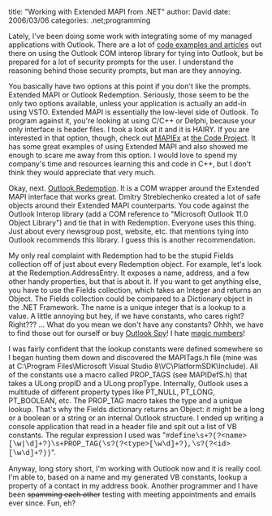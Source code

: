 
title: "Working with Extended MAPI from .NET"
author: David
date: 2006/03/06
categories: .net;programming

Lately, I've been doing some work with integrating some of my managed applications with Outlook. There are a lot of [code examples and articles](http://msdn.microsoft.com/library/default.asp?url=/library/en-us/odc_ol2003_ta/html/odc_OLOMwVBNET.asp) out there on using the Outlook COM interop library for tying into Outlook, but be prepared for a lot of security prompts for the user. I understand the reasoning behind those security prompts, but man are they annoying.

You basically have two options at this point if you don't like the prompts. Extended MAPI or Outlook Redemption. Seriously, those seem to be the only two options available, unless your application is actually an add-in using VSTO. Extended MAPI is essentially the low-level side of Outlook. To program against it, you're looking at using C/C++ or Delphi, because your only interface is header files. I took a look at it and it is HAIRY. If you are interested in that option, though, check out [MAPIEx](http://www.codeproject.com/internet/CMapiEx.asp) at [the Code Project](http://www.codeproject.com/). It has some great examples of using Extended MAPI and also showed me enough to scare me away from this option. I would love to spend my company's time and resources learning this and code in C++, but I don't think they would appreciate that very much.

Okay, next. [Outlook Redemption](http://www.dimastr.com/redemption/). It is a COM wrapper around the Extended MAPI interface that works great. Dmitry Streblechenko created a lot of safe objects around their Extended MAPI counterparts. You code against the Outlook Interop library (add a COM reference to "Microsoft Outlook 11.0 Object Library") and tie that in with Redemption. Everyone uses this thing. Just about every newsgroup post, website, etc. that mentions tying into Outlook recommends this library. I guess this is another recommendation. 

My only real complaint with Redemption had to be the stupid Fields collection off of just about every Redemption object. For example, let's look at the Redemption.AddressEntry. It exposes a name, address, and a few other handy properties, but that is about it. If you want to get anything else, you have to use the Fields collection, which takes an Integer and returns an Object. The Fields collection could be compared to a Dictionary object in the .NET Framework. The name is a unique integer that is a lookup to a value. A little annoying but hey, if we have constants, who cares right? Right??? ... What do you mean we don't have any constants? Ohhh, we have to find those out for ourself or buy [Outlook Spy](http://www.dimastr.com/outspy/)! I hate [magic numbers](http://en.wikipedia.org/wiki/Magic_number_%28programming%29)! 

I was fairly confident that the lookup constants were defined somewhere so I began hunting them down and discovered the MAPITags.h file (mine was at C:\Program Files\Microsoft Visual Studio 8\VC\PlatformSDK\Include). All of the constants use a macro called PROP_TAGS (see MAPIDefS.h) that takes a ULong propID and a ULong propType. Internally, Outlook uses a multitude of different property types like PT_NULL, PT_LONG, PT_BOOLEAN, etc. The PROP_TAG macro takes the type and a unique lookup. That's why the Fields dictionary returns an Object: it might be a long or a boolean or a string or an internal Outlook structure. I ended up writing a console application that read in a header file and spit out a list of VB constants. The regular expression I used was "<font face="Courier New">\#define\s+?(?&lt;name&gt;[\w|\d]+?)\s+PROP_TAG\(\s?(?&lt;type&gt;[\w\d]+?),\s?(?&lt;id&gt;[\w\d]+?)\)</font>".

Anyway, long story short, I'm working with Outlook now and it is really cool. I'm able to, based on a name and my generated VB constants, lookup a property of a contact in my address book. Another programmer and I have been <strike>spamming each other</strike> testing with meeting appointments and emails ever since. Fun, eh?

